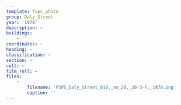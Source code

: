 ```yaml
---
template: fsps_photo
group: Daly_Street
year: '1978'
description: ~
buildings:
    - ''
coordinates: ~
heading: ~
classification: ~
section: ~
cell: ~
film_roll: ~
files:
    -
        filename: 'FSPS_Daly_Street_010,_no_20,_20-3-F,_1978.png'
        caption: ''
---
```

